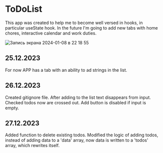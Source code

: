 # ToDoList
This app was created to help me to become well versed in hooks, in particular useState hook. In the future I'm going to add new tabs with home chores, interactive calendar and work duties. 

![Запись экрана 2024-01-08 в 22 18 55](https://github.com/AV-Loginova/ToDoList/assets/129111624/b32445df-bb36-4383-9aa3-8d45af7ee721)


## 25.12.2023
For now APP has a tab with an ability to ad strings in the list. 
## 26.12.2023
Created gitignore file. After adding to the list text disappears from input. Checked todos now are crossed out. Add button is disabled if input is empty.
## 27.12.2023
Added function to delete existing todos. Modified the logic of adding todos, instead of adding data to a 'data' array, now data is written to a 'todos' array, which rewrites itself.
